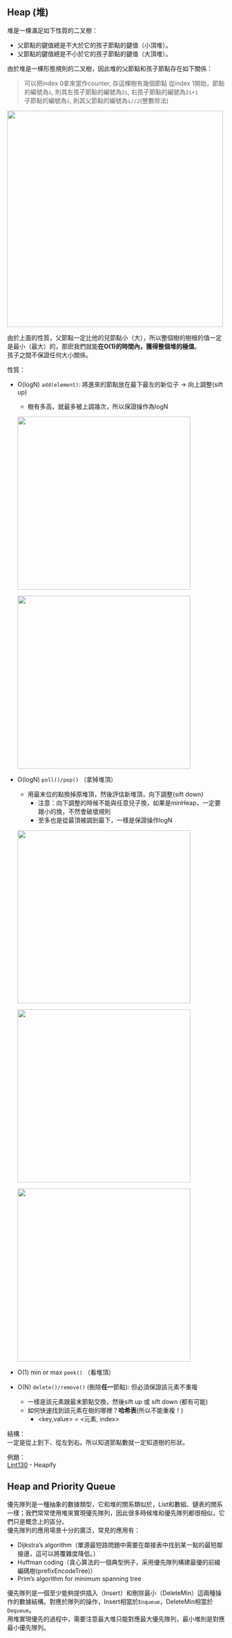 ## Heap (堆)
堆是一棵滿足如下性質的二叉樹：
- 父節點的鍵值總是不大於它的孩子節點的鍵值（小頂堆）。
- 父節點的鍵值總是不小於它的孩子節點的鍵值（大頂堆）。

由於堆是一棵形態規則的二叉樹，因此堆的父節點和孩子節點存在如下關係：
  > 可以把index 0拿來當作counter, 存這棵樹有幾個節點
  > 從index 1開始，節點的編號為`i`, 則其左孩子節點的編號為`2i`, 右孩子節點的編號為`2i+1`\
  > 子節點的編號為`i`, 則其父節點的編號為`i//2`(整數除法)
<p>
    <img src="https://iq.opengenus.org/content/images/2019/06/Min-Heap.png" width="500" />
</p>

由於上面的性質，父節點一定比他的兒節點小（大），所以整個樹的樹根的值一定是最小（最大）的，那麽我們就能**在O(1)的時間內，獲得整個堆的極值**。\
孩子之間不保證任何大小關係。

性質：
- O(logN) `add(element)`: 將進來的節點放在最下最左的新位子 -> 向上調整(sift up)
  -  樹有多高，就最多被上調幾次，所以保證操作為logN 
  <p>
    <img src="http://www.btechsmartclass.com/data_structures/ds_images/Max%20Heap%20Add%202.png" width="400" />
  </p>
  <p>
    <img src="http://www.btechsmartclass.com/data_structures/ds_images/Max%20Heap%20Add%203.png" width="400" />
  </p>

- O(logN) `poll()/pop()` （拿掉堆頂）
  - 用最末位的點換掉原堆頂，然後評估新堆頂，向下調整(sift down)
    - 注意：向下調整的時候不能與任意兒子換，如果是minHeap，一定要跟小的換，不然會破壞規則
    - 至多也是從最頂被調到最下，一樣是保證操作logN  
  <p>
    <img src="http://www.btechsmartclass.com/data_structures/ds_images/Max%20Heap%20Del%201.png" width="400" />
  </p>
  <p>
    <img src="http://www.btechsmartclass.com/data_structures/ds_images/Max%20Heap%20Del%202.png" width="400" />
  </p>
  <p>
    <img src="http://www.btechsmartclass.com/data_structures/ds_images/Max%20Heap%20Del%205.png" width="400" />
  </p>
  
- O(1) min or max `peek()` （看堆頂）
- O(N) `delete()/remove()` (刪除**任一**節點): 但必須保證該元素不重複 
  - 一樣是該元素跟最末節點交換，然後sift up 或 sift down (都有可能)
  - 如何快速找到該元素在樹的哪裡？**哈希表**(所以不能重複！)
    -   <key,value> = <元素, index>

結構：\
一定是從上到下、從左到右。所以知道節點數就一定知道樹的形狀。

例題：\
[Lint130](https://www.lintcode.com/problem/130/) - Heapify

## Heap and Priority Queue
優先隊列是一種抽象的數據類型，它和堆的關系類似於，List和數組、鏈表的關系一樣；我們常常使用堆來實現優先隊列，因此很多時候堆和優先隊列都很相似，它們只是概念上的區分。\
優先隊列的應用場景十分的廣泛，常見的應用有：
- Dijkstra’s algorithm（單源最短路問題中需要在鄰接表中找到某一點的最短鄰接邊，這可以將覆雜度降低。）
- Huffman coding（貪心算法的一個典型例子，采用優先隊列構建最優的前綴編碼樹(prefixEncodeTree)）
- Prim’s algorithm for minimum spanning tree

優先隊列是一個至少能夠提供插入（Insert）和刪除最小（DeleteMin）這兩種操作的數據結構。對應於隊列的操作，Insert相當於`Enqueue`，DeleteMin相當於`Dequeue`。\
用堆實現優先的過程中，需要注意最大堆只能對應最大優先隊列，最小堆則是對應最小優先隊列。
